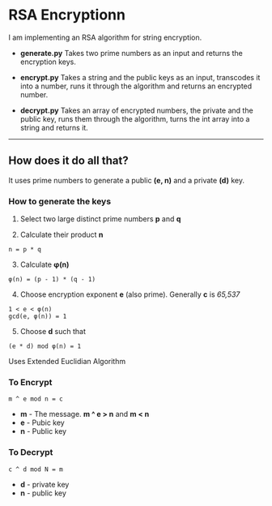 # RSA Encryptionn

I am implementing an RSA algorithm for string encryption.

* __generate.py__ Takes two prime numbers as an input and returns the encryption keys.

* __encrypt.py__ Takes a string and the public keys as an input, transcodes it into a number, runs it through the algorithm and returns an encrypted number.

* __decrypt.py__ Takes an array of encrypted numbers, the private and the public key, runs them through the algorithm, turns the int array into a string and returns it.

---
## How does it do all that?

It uses prime numbers to generate a public __(e, n)__ and a private __(d)__ key.

### How to generate the keys

1. Select two large distinct prime numbers __p__ and __q__

2. Calculate their product __n__
```
n = p * q
```
3. Calculate __φ(n)__
```
φ(n) = (p - 1) * (q - 1)
```
4. Choose encryption exponent __e__ (also prime). Generally __c__ is _65,537_
```
1 < e < φ(n)
gcd(e, φ(n)) = 1
```
5. Choose __d__ such that
```
(e * d) mod φ(n) = 1
```
Uses Extended Euclidian Algorithm
### To Encrypt
```
m ^ e mod n = c
```
* __m__ - The message. __m ^ e > n__ and __m < n__
* __e__ - Pubic key
* __n__ - Public key

### To Decrypt
```
c ^ d mod N = m
```
* __d__ - private key
* __n__ - public key
